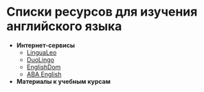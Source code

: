 # Списки ресурсов для изучения английского языка

- __Интернет-сервисы__
  - [LinguaLeo](https://lingualeo.com)
  - [DuoLingo](https://www.duolingo.com)
  - [EnglishDom](https://www.englishdom.com)
  - [ABA English](https://campus.abaenglish.com)
- __Материалы к учебным курсам__